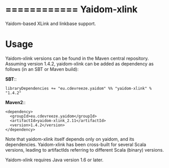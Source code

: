 ============
Yaidom-xlink
============

Yaidom-based XLink and linkbase support.

Usage
=====

Yaidom-xlink versions can be found in the Maven central repository. Assuming version 1.4.2, yaidom-xlink can be added as dependency
as follows (in an SBT or Maven build):

**SBT**::

    libraryDependencies += "eu.cdevreeze.yaidom" %% "yaidom-xlink" % "1.4.2"

**Maven2**::

    <dependency>
      <groupId>eu.cdevreeze.yaidom</groupId>
      <artifactId>yaidom-xlink_2.11</artifactId>
      <version>1.4.2</version>
    </dependency>

Note that yaidom-xlink itself depends only on yaidom, and its dependencies.
Yaidom-xlink has been cross-built for several Scala versions, leading to artifactIds referring to different Scala (binary) versions.

Yaidom-xlink requires Java version 1.6 or later.

